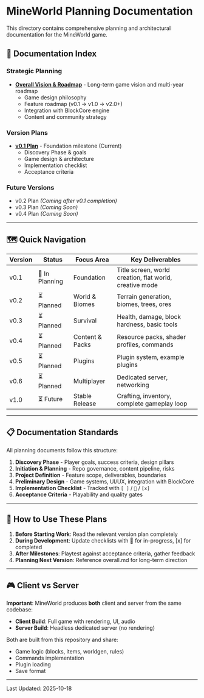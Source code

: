 # MineWorld Planning Documentation

This directory contains comprehensive planning and architectural documentation for the MineWorld game.

## 📑 Documentation Index

### Strategic Planning

- **[Overall Vision & Roadmap](overall.md)** - Long-term game vision and multi-year roadmap
  - Game design philosophy
  - Feature roadmap (v0.1 → v1.0 → v2.0+)
  - Integration with BlockCore engine
  - Content and community strategy

### Version Plans

- **[v0.1 Plan](v0.1.md)** - Foundation milestone (Current)
  - Discovery Phase & goals
  - Game design & architecture
  - Implementation checklist
  - Acceptance criteria

### Future Versions

- v0.2 Plan *(Coming after v0.1 completion)*
- v0.3 Plan *(Coming Soon)*
- v0.4 Plan *(Coming Soon)*

---

## 🗺️ Quick Navigation

| Version | Status | Focus Area | Key Deliverables |
|---------|--------|------------|------------------|
| v0.1 | 🚧 In Planning | Foundation | Title screen, world creation, flat world, creative mode |
| v0.2 | ⏳ Planned | World & Biomes | Terrain generation, biomes, trees, ores |
| v0.3 | ⏳ Planned | Survival | Health, damage, block hardness, basic tools |
| v0.4 | ⏳ Planned | Content & Packs | Resource packs, shader profiles, commands |
| v0.5 | ⏳ Planned | Plugins | Plugin system, example plugins |
| v0.6 | ⏳ Planned | Multiplayer | Dedicated server, networking |
| v1.0 | ⏳ Future | Stable Release | Crafting, inventory, complete gameplay loop |

---

## 📋 Documentation Standards

All planning documents follow this structure:

1. **Discovery Phase** - Player goals, success criteria, design pillars
2. **Initiation & Planning** - Repo governance, content pipeline, risks
3. **Project Definition** - Feature scope, deliverables, boundaries
4. **Preliminary Design** - Game systems, UI/UX, integration with BlockCore
5. **Implementation Checklist** - Tracked with `[ ]` / `🚧` / `[x]`
6. **Acceptance Criteria** - Playability and quality gates

---

## 🔄 How to Use These Plans

1. **Before Starting Work**: Read the relevant version plan completely
2. **During Development**: Update checklists with 🚧 for in-progress, [x] for completed
3. **After Milestones**: Playtest against acceptance criteria, gather feedback
4. **Planning Next Version**: Reference overall.md for long-term direction

---

## 🎮 Client vs Server

**Important**: MineWorld produces **both** client and server from the same codebase:

- **Client Build**: Full game with rendering, UI, audio
- **Server Build**: Headless dedicated server (no rendering)

Both are built from this repository and share:
- Game logic (blocks, items, worldgen, rules)
- Commands implementation
- Plugin loading
- Save format

---

Last Updated: 2025-10-18

